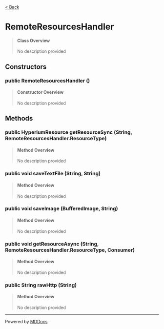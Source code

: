 [< Back](README.md)
# RemoteResourcesHandler #
>#### Class Overview ####
>No description provided
## Constructors ##
### public RemoteResourcesHandler () ###
>#### Constructor Overview ####
>No description provided
>
## Methods ##
### public HyperiumResource getResourceSync (String, RemoteResourcesHandler.ResourceType) ###
>#### Method Overview ####
>No description provided
>
### public void saveTextFile (String, String) ###
>#### Method Overview ####
>No description provided
>
### public void saveImage (BufferedImage, String) ###
>#### Method Overview ####
>No description provided
>
### public void getResourceAsync (String, RemoteResourcesHandler.ResourceType, Consumer) ###
>#### Method Overview ####
>No description provided
>
### public String rawHttp (String) ###
>#### Method Overview ####
>No description provided
>

---
Powered by [MDDocs](https://github.com/VRCube/MDDocs)